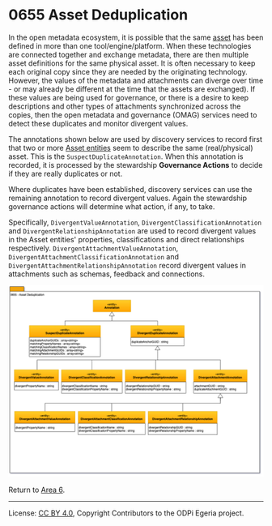 <!-- SPDX-License-Identifier: CC-BY-4.0 -->
<!-- Copyright Contributors to the ODPi Egeria project 2019. -->

# 0655 Asset Deduplication

In the open metadata ecosystem, it is possible that the same 
[asset](../../../open-metadata-implementation/access-services/docs/concepts/assets) has been defined in
more than one tool/engine/platform.
When these technologies are connected together and exchange metadata, there are then multiple asset definitions for
the same physical asset.  It is often necessary to keep each original copy since they are needed by the originating technology.
However, the values of the metadata and attachments can diverge over time - or may already be different at the time
that the assets are exchanged).  If these values are being used for governance, or there is a desire to
keep descriptions and other types of attachments synchronized across the copies, then the open metadata
and governance (OMAG) services need to detect these duplicates and monitor divergent values.

The annotations shown below are used by discovery services to record first that two or more
[Asset entities](0010-Base-Model.md) seem to
describe the same (real/physical) asset.  This is the `SuspectDuplicateAnnotation`.  When this annotation
is recorded, it is processed by the stewardship **Governance Actions** to decide if they are really duplicates or
not.

Where duplicates have been established, discovery services can use the remaining annotation to
record divergent values.  Again the stewardship governance actions will determine what action, if any, to take.

Specifically, `DivergentValueAnnotation`, `DivergentClassificationAnnotation` and `DivergentRelationshipAnnotation`
are used to record divergent values in the Asset entities' properties, classifications and direct relationships
respectively.  `DivergentAttachmentValueAnnotation`, `DivergentAttachmentClassificationAnnotation` and
`DivergentAttachmentRelationshipAnnotation` record divergent values in attachments such as schemas, feedback and
connections.

![UML](0655-Asset-Deduplication.png)


Return to [Area 6](Area-6-models.md).


----
License: [CC BY 4.0](https://creativecommons.org/licenses/by/4.0/),
Copyright Contributors to the ODPi Egeria project.